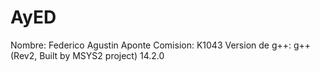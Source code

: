 # AyED

Nombre: Federico Agustin Aponte
Comision: K1043
Version de g++: g++ (Rev2, Built by MSYS2 project) 14.2.0
